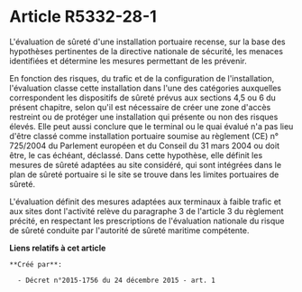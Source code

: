 # Article R5332-28-1

L'évaluation de sûreté d'une installation portuaire recense, sur la base des hypothèses pertinentes de la directive nationale
de sécurité, les menaces identifiées et détermine les mesures permettant de les prévenir. 

En fonction des risques, du trafic et de la configuration de l'installation, l'évaluation classe cette installation dans
l'une des catégories auxquelles correspondent les dispositifs de sûreté prévus aux sections 4,5 ou 6 du présent chapitre,
selon qu'il est nécessaire de créer une zone d'accès restreint ou de protéger une installation qui présente ou non des
risques élevés. Elle peut aussi conclure que le terminal ou le quai évalué n'a pas lieu d'être classé comme installation
portuaire soumise au règlement (CE) n° 725/2004 du Parlement européen et du Conseil du 31 mars 2004 ou doit être, le cas
échéant, déclassé. Dans cette hypothèse, elle définit les mesures de sûreté adaptées au site considéré, qui sont intégrées
dans le plan de sûreté portuaire si le site se trouve dans les limites portuaires de sûreté. 

L'évaluation définit des mesures adaptées aux terminaux à faible trafic et aux sites dont l'activité relève du paragraphe 3
de l'article 3 du règlement précité, en respectant les prescriptions de l'évaluation nationale du risque de sûreté conduite
par l'autorité de sûreté maritime compétente.

**Liens relatifs à cet article**

	**Créé par**:

	  - Décret n°2015-1756 du 24 décembre 2015 - art. 1
